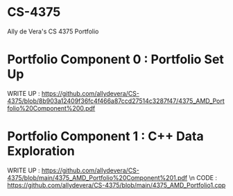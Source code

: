 # CS-4375
Ally de Vera's CS 4375 Portfolio

# Portfolio Component 0 : Portfolio Set Up
WRITE UP : https://github.com/allydevera/CS-4375/blob/8b903a12409f36fc4f466a87ccd27514c3287f47/4375_AMD_Portfolio%20Component%200.pdf

# Portfolio Component 1 : C++ Data Exploration
WRITE UP : https://github.com/allydevera/CS-4375/blob/main/4375_AMD_Portfolio%20Component%201.pdf \n
CODE : https://github.com/allydevera/CS-4375/blob/main/4375_AMD_Portfolio1.cpp
